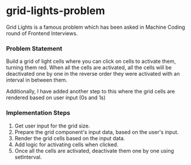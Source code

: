 # grid-lights-problem
Grid Lights is a famous problem which has been asked in Machine Coding round of Frontend Interviews.

### Problem Statement
Build a grid of light cells where you can click on cells to activate them, turning them red. When all the cells are activated, all the cells will be deactivated one by one in the reverse order they were activated with an interval in between them.

Additionally, I have added another step to this where the grid cells are rendered based on user input (0s and 1s)

### Implementation Steps
1. Get user input for the grid size.
2. Prepare the grid component's input data, based on the user's input.
3. Render the grid cells based on the input data.
4. Add logic for activating cells when clicked.
5. Once all the cells are activated, deactivate them one by one using setInterval.
